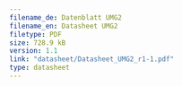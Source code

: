 ```yaml
---
filename_de: Datenblatt UMG2
filename_en: Datasheet UMG2
filetype: PDF
size: 728.9 kB
version: 1.1
link: "datasheet/Datasheet_UMG2_r1-1.pdf"
type: datasheet
---
```

